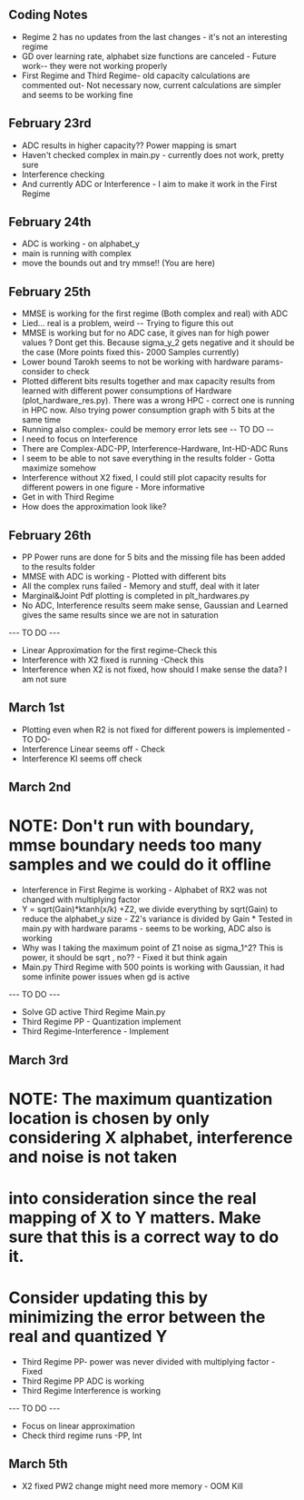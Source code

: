 ## Coding Notes
* Regime 2 has no updates from the last changes - it's not an interesting regime
* GD over learning rate, alphabet size functions are canceled - Future work-- they were not working properly
* First Regime and Third Regime- old capacity calculations are commented out- Not necessary now, current calculations are simpler and seems to be working fine


## February 23rd
* ADC results in higher capacity?? Power mapping is smart
*  Haven't checked complex in main.py - currently does not work, pretty sure
* Interference checking
* And currently ADC or Interference - I aim to make it work in the First Regime

## February 24th
* ADC is working - on alphabet_y
* main is running with complex
* move the bounds out and try mmse!! (You are here)

## February 25th
* MMSE is working for the first regime (Both complex and real) with ADC
* Lied... real is a problem, weird -- Trying to figure this out
* MMSE is working but for no ADC case, it gives nan for high power values ? Dont get this. Because sigma_y_2 gets negative and it should be the case (More points fixed this- 2000 Samples currently)
* Lower bound Tarokh seems to not be working with hardware params-consider to check
* Plotted different bits results together  and max capacity results from learned with different power consumptions of Hardware (plot_hardware_res.py). There was a wrong HPC - correct one is running in HPC now. Also trying power consumption graph with 5 bits at the same time
* Running also complex- could be memory error lets see
-- TO DO --
* I need to focus on Interference 
* There are Complex-ADC-PP, Interference-Hardware, Int-HD-ADC Runs
* I seem to be able to not save everything in the results folder - Gotta maximize somehow
* Interference without X2 fixed, I could still plot capacity results for different powers in one figure - More informative
* Get in with Third Regime
* How does the approximation look like?

## February 26th
* PP Power runs are done for 5 bits and the missing file has been added to the results folder
* MMSE with ADC is working - Plotted with different bits
* All the complex runs failed - Memory and stuff, deal with it later
* Marginal&Joint Pdf plotting is completed in plt_hardwares.py
* No ADC, Interference results seem make sense, Gaussian and Learned gives the same results since we are not in saturation


--- TO DO ---
* Linear Approximation for the first regime-Check this
* Interference with X2 fixed is running -Check this
* Interference when X2 is not fixed, how should I make sense the data? I am not sure


## March 1st
* Plotting even when R2 is not fixed for different powers is implemented
-TO DO-
* Interference Linear seems off - Check
* Interference KI seems off check

## March 2nd
# NOTE: Don't run with boundary, mmse boundary needs too many samples and we could do it offline
* Interference in First Regime is working - Alphabet of RX2 was not changed with multiplying factor
* Y = sqrt(Gain)*ktanh(x/k) +Z2, we divide everything by sqrt(Gain) to reduce the alphabet_y size - Z2's variance is divided by Gain 
        * Tested in main.py with hardware params - seems to be working, ADC also is working
* Why was I taking the maximum point of Z1 noise as sigma_1^2? This is power, it should be sqrt , no?? - Fixed it but think again
* Main.py Third Regime with 500 points is working with Gaussian, it had some infinite power issues when gd is active

--- TO DO ---
* Solve GD active Third Regime Main.py 
* Third Regime PP - Quantization implement
* Third Regime-Interference - Implement
    

## March 3rd
# NOTE: The maximum quantization location is chosen by only considering X alphabet, interference and noise is not taken 
# into consideration since the real mapping of X to Y matters. Make sure that this is a correct way to do it. 
# Consider updating this by minimizing the error between the real and quantized Y
* Third Regime PP- power was never divided with multiplying factor - Fixed
* Third Regime PP ADC is working
* Third Regime Interference is working

--- TO DO ---
* Focus on linear approximation
* Check third regime runs -PP, Int

## March 5th
* X2 fixed PW2 change might need more memory - OOM Kill
